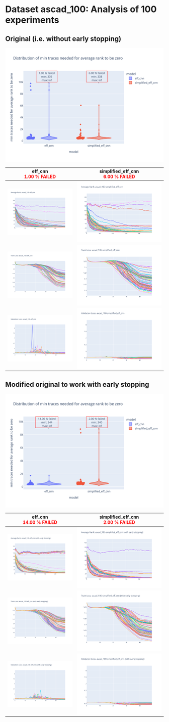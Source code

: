 # Dataset ascad_100: Analysis of 100 experiments

## Original (i.e. without early stopping)

![Distribution of min traces needed for average rank to be zero](../plots/ascad_100/violin_no_es.svg)

|eff_cnn<br><span style='color:red'> **1.00 % FAILED** </span>|simplified_eff_cnn<br><span style='color:red'> **6.00 % FAILED** </span>|
|---|---|
|![Average Rank](../plots/ascad_100/eff_cnn/no_es/average_rank.svg)|![Average Rank](../plots/ascad_100/simplified_eff_cnn/no_es/average_rank.svg)|
|![Train Loss](../plots/ascad_100/eff_cnn/no_es/train_loss.svg)|![Train Loss](../plots/ascad_100/simplified_eff_cnn/no_es/train_loss.svg)|
|![Validation Loss](../plots/ascad_100/eff_cnn/no_es/val_loss.svg)|![Validation Loss](../plots/ascad_100/simplified_eff_cnn/no_es/val_loss.svg)|
## Modified original to work with early stopping

![Distribution of min traces needed for average rank to be zero](../plots/ascad_100/violin_es.svg)

|eff_cnn<br><span style='color:red'> **14.00 % FAILED** </span>|simplified_eff_cnn<br><span style='color:red'> **2.00 % FAILED** </span>|
|---|---|
|![Average Rank](../plots/ascad_100/eff_cnn/es/average_rank.svg)|![Average Rank](../plots/ascad_100/simplified_eff_cnn/es/average_rank.svg)|
|![Train Loss](../plots/ascad_100/eff_cnn/es/train_loss.svg)|![Train Loss](../plots/ascad_100/simplified_eff_cnn/es/train_loss.svg)|
|![Validation Loss](../plots/ascad_100/eff_cnn/es/val_loss.svg)|![Validation Loss](../plots/ascad_100/simplified_eff_cnn/es/val_loss.svg)|